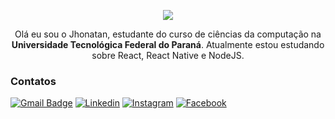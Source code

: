 <p align="center">
<img src="https://i.ibb.co/dDPGKvk/Untitled-2.png" alt"Jhonatan Banner GitHub" />
</p>

<p align="center">
Olá eu sou o Jhonatan, estudante do curso de ciências da computação na <b>Universidade Tecnológica Federal do Paraná</b>. Atualmente estou estudando sobre React, React Native e NodeJS.
</p>

### Contatos
 [![Gmail Badge](https://img.shields.io/badge/-Gmail-c14438?style=flat-square&logo=Gmail&logoColor=white&link=mailto:jhonatancunha@alunos.utfpr.edu.br)](mailto:jhonatancunha@alunos.utfpr.edu.br)
[![Linkedin](https://img.shields.io/badge/LinkedIn-0077B5?style=flat-square&logo=linkedin&logoColor=white)](https://www.linkedin.com/in/jhocunha/)
[![Instagram](https://img.shields.io/badge/Instagram-E4405F?style=flat-square&logo=instagram&logoColor=white)](https://www.instagram.com/jho_cunha/)
[![Facebook](https://img.shields.io/badge/Facebook-1877F2?style=flat-square&logo=facebook&logoColor=white)](https://www.facebook.com/jhonatan.cunha.9/)



 
